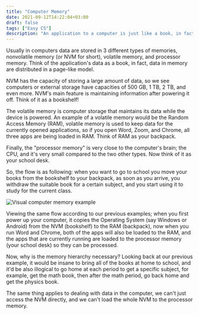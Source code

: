 ```yaml
---
title: "Computer Memory"
date: 2021-09-12T14:22:04+03:00
draft: false
tags: ["Easy CS"]
description: "An application to a computer is just like a book, in fact, data in memory are distributed in a page-like model."
---
```


Usually in computers data are stored in 3 different types of memories, nonvolatile memory (or NVM for short), volatile memory, and processor memory. Think of the application's data as a book, in fact, data in memory are distributed in a page-like model.

NVM has the capacity of storing a large amount of data, so we see computers or external storage have capacities of 500 GB, 1 TB, 2 TB, and even more. NVM's main feature is maintaining information after powering it off. Think of it as a bookshelf!

The volatile memory is computer storage that maintains its data while the device is powered. An example of a volatile memory would be the Random Access Memory (RAM), volatile memory is used to keep data for the currently opened applications, so if you open Word, Zoom, and Chrome, all three apps are being loaded in RAM. Think of RAM as your backpack.

Finally, the "processor memory" is very close to the computer's brain; the CPU, and it's very small compared to the two other types. Now think of it as your school desk.

So, the flow is as following: when you want to go to school you move your books from the bookshelf to your backpack, as soon as you arrive, you withdraw the suitable book for a certain subject, and you start using it to study for the current class.

![Visual computer memory example][computer_memory_gif_path]

Viewing the same flow according to our previous examples; when you first power up your computer, it copies the Operating System (say Windows or Android) from the NVM (bookshelf) to the RAM (backpack), now when you run Word and Chrome, both of the apps will also be loaded to the RAM, and the apps that are currently running are loaded to the processor memory (your school desk) so they can be processed.

Now, why is the memory hierarchy necessary? Looking back at our previous example, it would be insane to bring all of the books at home to school, and it'd be also illogical to go home at each period to get a specific subject, for example, get the math book, then after the math period, go back home and get the physics book.

The same thing applies to dealing with data in the computer, we can't just access the NVM directly, and we can't load the whole NVM to the processor memory.

[computer_memory_gif_path]: https://static.ghamza.dev/images/computer-memory/computer_memory.gif
